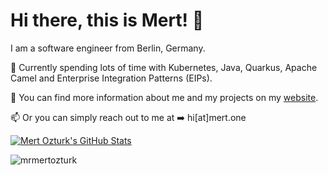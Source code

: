 # Hi there, this is Mert! 👋

I am a software engineer from Berlin, Germany.

🔭 Currently spending lots of time with Kubernetes, Java, Quarkus, Apache Camel and Enterprise Integration Patterns (EIPs).

💬 You can find more information about me and my projects on my [website](https://mert.one/).

📫 Or you can simply reach out to me at ➡️ hi[at]mert.one


<!--
**mrmertozturk/mrmertozturk** is a ✨ _special_ ✨ repository because its `README.md` (this file) appears on your GitHub profile.

Here are some ideas to get you started:

- 🔭 I’m currently working on ...
- 🌱 I’m currently learning ...
- 👯 I’m looking to collaborate on ...
- 🤔 I’m looking for help with ...
- 💬 Ask me about ...
- 📫 How to reach me: ...
- 😄 Pronouns: ...
- ⚡ Fun fact: ...
-->

[![Mert Ozturk's GitHub Stats](https://github-readme-stats.vercel.app/api?username=mrmertozturk&count_private=true&show_icons=true&hide=issues,contribs&include_all_commits=true)](https://github.com/anuraghazra/github-readme-stats)

<p align="left"> <img src="https://komarev.com/ghpvc/?username=mrmertozturk" alt="mrmertozturk" /> </p>
